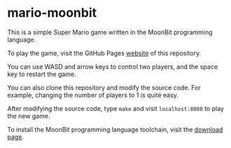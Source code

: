 # mario-moonbit

This is a simple Super Mario game written in the MoonBit programming language.

To play the game, visit the GitHub Pages [website](https://moonbitlang.github.io/gallery-mario/) of this repository.

You can use WASD and arrow keys to control two players, and the space key to restart the game.

You can also clone this repository and modify the source code. For example, changing the number of players to 1 is quite easy.

After modifying the source code, type `make` and visit `localhost:8080` to play the new game.

To install the MoonBit programming language toolchain, visit the [download page](https://www.moonbitlang.com/download/).
